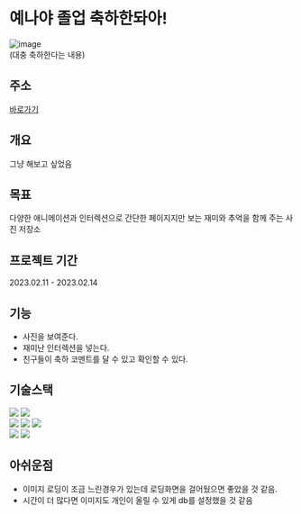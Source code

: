 # 예나야 졸업 축하한돠아!
![image](https://user-images.githubusercontent.com/78866590/218278264-efcddacb-4157-42db-8a7b-e2152b0b7188.png)
</br>
(대충 축하한다는 내용)

## 주소
[바로가기](https://congratulationyaena.web.app/)

## 개요
그냥 해보고 싶었음
</br>

## 목표
다양한 애니메이션과 인터렉션으로 간단한 페이지지만 보는 재미와 추억을 함께 주는 사진 저장소

## 프로젝트 기간
2023.02.11 - 2023.02.14

## 기능
* 사진을 보여준다.
* 재미난 인터렉션을 넣는다.
* 친구들이 축하 코멘트를 달 수 있고 확인할 수 있다.


## 기술스택
<div>
    <div>
        <img src="https://img.shields.io/badge/TypeScript-3178C6?style=for-the-badge&logo=TypeScript&logoColor=white"/> 
        <img src="https://img.shields.io/badge/React-61DAFB?style=for-the-badge&logo=React&logoColor=white"/> 
    </div>
    <div>
        <img src="https://img.shields.io/badge/TailWindCSS-06B6D4?style=for-the-badge&logo=TailWindCSS&logoColor=white"/>
        <img src="https://img.shields.io/badge/DaisyUI-5A0EF8?style=for-the-badge&logo=DaisyUI&logoColor=white"/>
        <img src="https://img.shields.io/badge/styledComponents-DB7093?style=for-the-badge&logo=styledComponents&logoColor=white"/>
    </div>
    <div>
        <img src="https://img.shields.io/badge/Firebase-FFCA28?style=for-the-badge&logo=Firebase&logoColor=white"/>
        <img src="https://img.shields.io/badge/Figma-F24E1E?style=for-the-badge&logo=Figma&logoColor=white"/>
    </div>
</div>

## 아쉬운점
* 이미지 로딩이 조금 느린경우가 있는데 로딩화면을 걸어뒀으면 좋았을 것 같음.
* 시간이 더 많다면 이미지도 개인이 올릴 수 있게 db를 설정했을 것 같음

